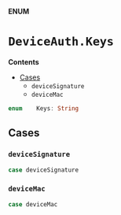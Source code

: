 **ENUM**

# `DeviceAuth.Keys`

**Contents**

- [Cases](#cases)
  - `deviceSignature`
  - `deviceMac`

```swift
enum	Keys: String
```

## Cases
### `deviceSignature`

```swift
case deviceSignature
```

### `deviceMac`

```swift
case deviceMac
```
